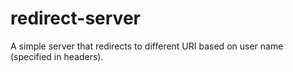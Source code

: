 # redirect-server
A simple server that redirects to different URI based on user name (specified in headers).
